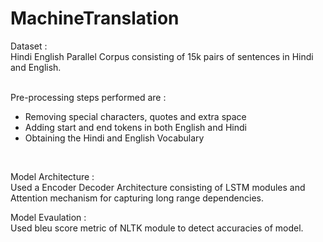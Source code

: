 # MachineTranslation

Dataset : <br/>Hindi English Parallel Corpus consisting of 15k pairs of sentences in Hindi and English. <br/>

  
<br/>
Pre-processing steps performed are : 
<ul>
  <li>Removing special characters, quotes and extra space</li>
  <li>Adding start and end tokens in both English and Hindi</li>
  <li>Obtaining the Hindi and English Vocabulary</li>
</ul>

<br/>

Model Architecture :  <br/>Used a Encoder Decoder Architecture consisting of LSTM modules and Attention mechanism for capturing long range dependencies.<br/>

Model Evaulation :  <br/>Used bleu score metric of NLTK module to detect accuracies of model.<br/>
